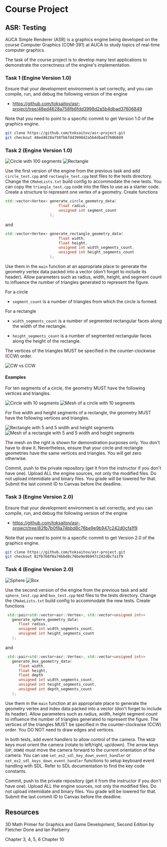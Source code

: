 Course Project
==============

## ASR: Testing

AUCA Simple Renderer (ASR) is a graphics engine being developed on the course
Computer Graphics (COM-391) at AUCA to study topics of real-time computer
graphics.

The task of the course project is to develop many test applications to
demonstrate the correctness of the engine's implementation.

### Task 1 (Engine Version 1.0)

Ensure that your development environment is set correctly, and you can compile,
run, and debug the following version of the engine

* <https://github.com/toksaitov/asr-project/tree/48ed4628a758fb6fdd3998d2a5b4dbad37606849>

Note that you need to point to a specific commit to get Version 1.0 of the
graphics engine.

```bash
git clone https://github.com/toksaitov/asr-project.git
git checkout 48ed4628a758fb6fdd3998d2a5b4dbad37606849
```

### Task 2 (Engine Version 1.0)

![Circle with 100 segments](https://i.imgur.com/cWuwmBI.png)
![Rectangle](https://i.imgur.com/XUcM9EG.png)

Use the first version of the engine from the previous task and add
`circle_test.cpp` and `rectangle_test.cpp` test files to the tests directory.
Change the `CMakeLists.txt` build config to accommodate the new tests. You can
copy the `triangle_test.cpp` code into the files to use as a starter code.
Create a structure to represent one vertex of a geometry. Create functions

```cpp
std::vector<Vertex> generate_circle_geometry_data(
                        float radius,
                        unsigned int segment_count
                    );
```

and

```cpp
std::vector<Vertex> generate_rectangle_geometry_data(
                        float width,
                        float height,
                        unsigned int width_segments_count,
                        unsigned int height_segments_count
                    );
```

Use them in the `main` function at an appropriate place to generate the geometry
vertex data packed into a vector (don't forget to include its header). Allow
parameters such as radius, width, height, and segment count to influence the
number of triangles generated to represent the figure.

For a circle

* `segment_count` is a number of triangles from which the circle is formed.

For a rectangle

* `width_segments_count` is a number of segmented rectangular faces along the
   width of the rectangle.

* `height_segments_count` is a number of segmented rectangular faces along the
   height of the rectangle.

The vertices of the triangles MUST be specified in the counter-clockwise (CCW)
order.

![CW vs CCW](https://www.khronos.org/opengl/wiki_opengl/images/Winding_order.png)

#### Examples

For ten segments of a circle, the geometry MUST have the following vertices and
triangles.

![Circle with 10 segments](https://i.imgur.com/y0dIDuo.png)
![Mesh of a circle with 10 segments](https://i.imgur.com/JHasEVd.png)

For five width and height segments of a rectangle, the geometry MUST have the
following vertices and triangles.

![Rectangle with 5 and 5 width and height segments](https://i.imgur.com/XUcM9EG.png)
![Mesh of a rectangle with 5 and 5 width and height segments](https://i.imgur.com/mc2me62.png)

The mesh on the right is shown for demonstration purposes only. You don't have
to draw it. Nevertheless, ensure that your circle and rectangle geometries have
the same vertices and triangles. You will get zero otherwise.

Commit, push to the private repository (get it from the instructor if you don't
have one). Upload ALL the engine sources, not only the modified files. Do not
upload intemidiate and binary files. You grade will be lowered for that. Submit
the last commit ID to Canvas before the deadline.

### Task 3 (Engine Version 2.0)

Ensure that your development environment is set correctly, and you can compile,
run, and debug the following version of the engine

* <https://github.com/toksaitov/asr-project/tree/82fb7b0f8a74bbd8c76be9e9b947c242d0cfa1f9>

Note that you need to point to a specific commit to get Version 2.0 of the
graphics engine.

```bash
git clone https://github.com/toksaitov/asr-project.git
git checkout 82fb7b0f8a74bbd8c76be9e9b947c242d0cfa1f9
```

### Task 4 (Engine Version 2.0)

![Sphere](https://i.imgur.com/eTUIFQE.png)
![Box](https://i.imgur.com/UBmVOt2.png)

Use the second version of the engine from the previous task and add
`sphere_test.cpp` and `box_test.cpp` test files to the tests directory.
Change the `CMakeLists.txt` build config to accommodate the new tests.
Create functions

```cpp
 std::pair<std::vector<asr::Vertex>, std::vector<unsigned int>>
   generate_sphere_geometry_data(
      float radius,
      unsigned int width_segments_count,
      unsigned int height_segments_count
   );
```

and

```cpp
 std::pair<std::vector<asr::Vertex>, std::vector<unsigned int>>
   generate_box_geometry_data(
      float width,
      float height,
      float depth
      unsigned int width_segments_count,
      unsigned int height_segments_count,
      unsigned int depth_segments_count
   );
```

Use them in the `main` function at an appropriate place to generate the geometry
vertex and index data packed into a vector (don't forget to include its header).
Allow parameters such as radius, width, height segment count to influence the
number of triangles generated to represent the figure. The vertices of the
triangles MUST be specified in the counter-clockwise (CCW) order. You DO NOT
need to draw edges and vertices.

In both tests, add event handlers to allow control of the camera. The
`WASD` keys must orient the camera (rotate to left/right, up/down). The arrow
keys (`UP`, `DOWN`) must move the camera forward to the current orientation
of the camera. You can use `set_es2_sdl_key_down_event_handler` or
`set_es2_sdl_keys_down_event_handler` functions to setup keyboard event
handling with SDL. Refer to SDL documentation to find the key code constants.

Commit, push to the private repository (get it from the instructor if you don't
have one). Upload ALL the engine sources, not only the modified files. Do not
upload intemidiate and binary files. You grade will be lowered for that. Submit
the last commit ID to Canvas before the deadline.

## Resources

3D Math Primer for Graphics and Game Development, Second Edition by Fletcher
Done and Ian Parberry

Chapter 3, 4, 5, 6
Chapter 10
